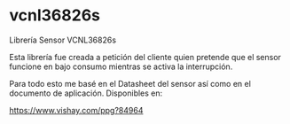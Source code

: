 # vcnl36826s
Librería Sensor VCNL36826s

Esta librería fue creada a petición del cliente quien pretende que el sensor funcione en bajo consumo mientras se activa la interrupción.

Para todo esto me basé en el Datasheet del sensor así como en el documento de aplicación. Disponibles en:

https://www.vishay.com/ppg?84964

